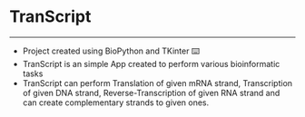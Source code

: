 # TranScript
---------------------------------------------------
- Project created using BioPython and TKinter ⌨️
- TranScript is an simple App created to perform various bioinformatic tasks
- TranScript can perform Translation of given mRNA strand, Transcription of given DNA strand, Reverse-Transcription of given RNA strand and can create complementary strands to given ones.
